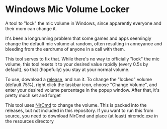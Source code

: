 # Windows Mic Volume Locker
A tool to "lock" the mic volume in Windows, since apparently everyone and their mom can change it.

It's been a longrunning problem that some games and apps seemingly change the default mic volume at random, often resulting in annoyance and bleeding from the eardrums of anyone in a call with them.

This tool serves to fix that. While there's no way to officially "lock" the mic volume, this tool resets it to your desired value rapidly (every 0.5s by default), so that (hopefully) you stay at your normal volume.

To use, download a [release](https://github.com/wolfinabox/Windows-Mic-Volume-Locker/releases), and run it. To change the "locked" volume (default 75%), right click the taskbar icon, choose "Change Volume", and enter your desired volume percentage in the popup window. After that, it's pretty much set and forget

This tool uses [NirCmd](https://www.nirsoft.net/utils/nircmd.html) to change the volume. This is packed into the releases, but not included in this repository. If you want to run this from source, you need to download NirCmd and place (at least) nircmdc.exe in the resources directory
